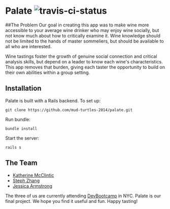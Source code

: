 Palate ![travis-ci-status](https://travis-ci.org/mud-turtles-2014/palate.svg?branch=master)
==============

##The Problem
Our goal in creating this app was to make wine more accessible to your average wine drinker who may enjoy wine socially, but not know much about how to critically examine it.  Wine knowledge should not be limited to the hands of master sommeliers, but should be available to all who are interested.

Wine tastings foster the growth of genuine social connection and critical analysis skills, but depend on a leader to know each wine's characteristics.  This app removes that burden, giving each taster the opportunity to build on their own abilities within a group setting.

## Installation
Palate is built with a Rails backend. To set up:

```
git clone https://github.com/mud-turtles-2014/palate.git
```

Run bundle:

```
bundle install
```

Start the server:

```
rails s
```

## The Team

* [Katherine McClintic](https://github.com/kdmcclin)
* [Steph Zhang](https://github.com/stephtzhang)
* [Jessica Armstrong](https://github.com/jarmstrng)

The three of us are currently attending [DevBootcamp](http://devbootcamp.com) in NYC. Palate is our final project. We hope you find it useful and fun. Happy tasting!
